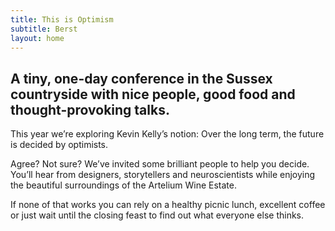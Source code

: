 ```yaml
---
title: This is Optimism
subtitle: Berst
layout: home
---
```


## A tiny, one-day conference in the Sussex countryside with nice people, good food and thought-provoking talks.

This year we’re exploring Kevin Kelly’s notion: Over the long term, the future is decided by optimists.

Agree? Not sure? We’ve invited some brilliant people to help you decide. You’ll hear from designers, storytellers and neuroscientists while enjoying the beautiful surroundings of the Artelium Wine Estate. 

If none of that works you can rely on a healthy picnic lunch, excellent coffee or just wait until the closing feast to find out what everyone else thinks.
